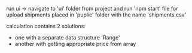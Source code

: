 run ui -> navigate to 'ui' folder from project and run 'npm start'
file for upload shipments placed in 'puplic' folder with the name 'shipments.csv'

calculation contains 2 solutions:
- one with a separate data structure 'Range'
- another with getting appropriate price from array
